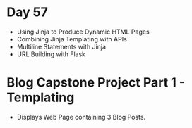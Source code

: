 # Day 57

- Using Jinja to Produce Dynamic HTML Pages
- Combining Jinja Templating with APIs
- Multiline Statements with Jinja
- URL Building with Flask

# Blog Capstone Project Part 1 - Templating

- Displays Web Page containing 3 Blog Posts.